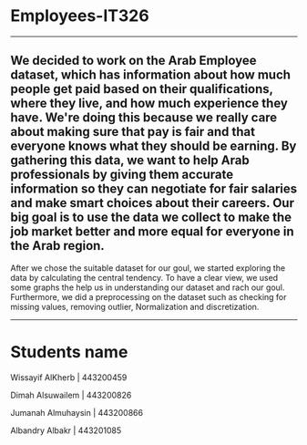 # Employees-IT326
----------------------------------------------------------
  We decided to work on the Arab Employee dataset, which has information about how much people get paid based on their qualifications, where they live, and how much experience they have. We're doing this because we really care about making sure that pay is fair and that everyone knows what they should be earning. By gathering this data, we want to help Arab professionals by giving them accurate information so they can negotiate for fair salaries and make smart choices about their careers. Our big goal is to use the data we collect to make the job market better and more equal for everyone in the Arab region.
----------------------------------------------------------
  After we chose the suitable dataset for our goul, we started exploring the data by calculating the central tendency. To have a clear view, we used some graphs the help us in understanding our dataset and rach our goul. Furthermore, we did a preprocessing on the dataset such as checking for missing values, removing outlier, Normalization and discretization. 

  ----------------------------------------------------------

# Students name 
Wissayif AlKherb | 443200459

Dimah Alsuwailem | 443200826

Jumanah Almuhaysin | 443200866

Albandry Albakr | 443201085
